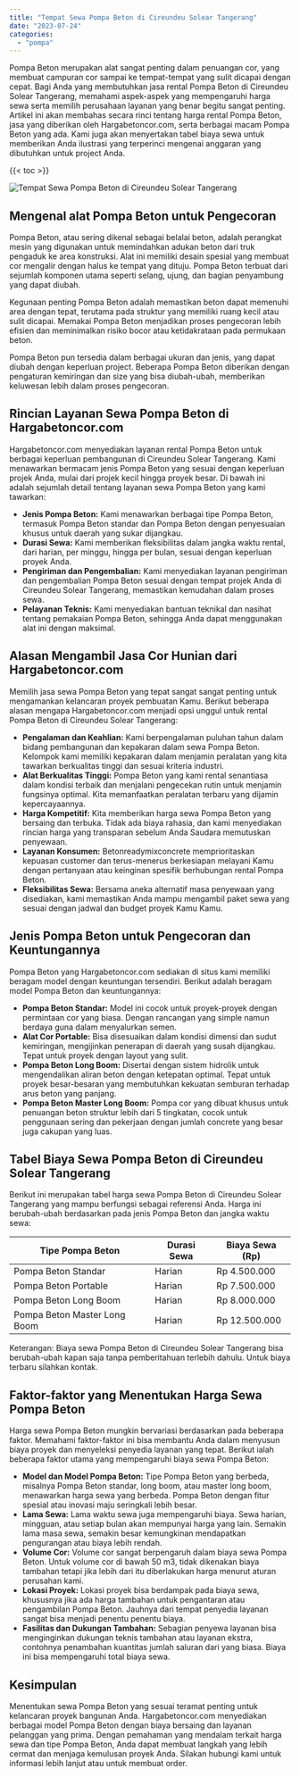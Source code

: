 ```yaml
---
title: "Tempat Sewa Pompa Beton di Cireundeu Solear Tangerang"
date: "2023-07-24"
categories: 
  - "pompa"
---
```




Pompa Beton merupakan alat sangat penting dalam penuangan cor, yang membuat campuran cor sampai ke tempat-tempat yang sulit dicapai dengan cepat. Bagi Anda yang membutuhkan jasa rental Pompa Beton di Cireundeu Solear Tangerang, memahami aspek-aspek yang mempengaruhi harga sewa serta memilih perusahaan layanan yang benar begitu sangat penting. Artikel ini akan membahas secara rinci tentang harga rental Pompa Beton, jasa yang diberikan oleh Hargabetoncor.com, serta berbagai macam Pompa Beton yang ada. Kami juga akan menyertakan tabel biaya sewa untuk memberikan Anda ilustrasi yang terperinci mengenai anggaran yang dibutuhkan untuk project Anda.

{{< toc >}}

![Tempat Sewa Pompa Beton di Cireundeu Solear Tangerang](https://hargareadymixid.github.io/pompa/concrete-pump%20(24).png)

## Mengenal alat Pompa Beton untuk Pengecoran

Pompa Beton, atau sering dikenal sebagai belalai beton, adalah perangkat mesin yang digunakan untuk memindahkan adukan beton dari truk pengaduk ke area konstruksi. Alat ini memiliki desain spesial yang membuat cor mengalir dengan halus ke tempat yang dituju. Pompa Beton terbuat dari sejumlah komponen utama seperti selang, ujung, dan bagian penyambung yang dapat diubah.

Kegunaan penting Pompa Beton adalah memastikan beton dapat memenuhi area dengan tepat, terutama pada struktur yang memiliki ruang kecil atau sulit dicapai. Memakai Pompa Beton menjadikan proses pengecoran lebih efisien dan meminimalkan risiko bocor atau ketidakrataan pada permukaan beton.

Pompa Beton pun tersedia dalam berbagai ukuran dan jenis, yang dapat diubah dengan keperluan project. Beberapa Pompa Beton diberikan dengan pengaturan kemiringan dan size yang bisa diubah-ubah, memberikan keluwesan lebih dalam proses pengecoran.

## Rincian Layanan Sewa Pompa Beton di Hargabetoncor.com

Hargabetoncor.com menyediakan layanan rental Pompa Beton untuk berbagai keperluan pembangunan di Cireundeu Solear Tangerang. Kami menawarkan bermacam jenis Pompa Beton yang sesuai dengan keperluan projek Anda, mulai dari projek kecil hingga proyek besar. Di bawah ini adalah sejumlah detail tentang layanan sewa Pompa Beton yang kami tawarkan:

- **Jenis Pompa Beton:** Kami menawarkan berbagai tipe Pompa Beton, termasuk Pompa Beton standar dan Pompa Beton dengan penyesuaian khusus untuk daerah yang sukar dijangkau.
- **Durasi Sewa:** Kami memberikan fleksibilitas dalam jangka waktu rental, dari harian, per minggu, hingga per bulan, sesuai dengan keperluan proyek Anda.
- **Pengiriman dan Pengembalian:** Kami menyediakan layanan pengiriman dan pengembalian Pompa Beton sesuai dengan tempat projek Anda di Cireundeu Solear Tangerang, memastikan kemudahan dalam proses sewa.
- **Pelayanan Teknis:** Kami menyediakan bantuan teknikal dan nasihat tentang pemakaian Pompa Beton, sehingga Anda dapat menggunakan alat ini dengan maksimal.

## Alasan Mengambil Jasa Cor Hunian dari Hargabetoncor.com

Memilih jasa sewa Pompa Beton yang tepat sangat sangat penting untuk mengamankan kelancaran proyek pembuatan Kamu. Berikut beberapa alasan mengapa Hargabetoncor.com menjadi opsi unggul untuk rental Pompa Beton di Cireundeu Solear Tangerang:

- **Pengalaman dan Keahlian:** Kami berpengalaman puluhan tahun dalam bidang pembangunan dan kepakaran dalam sewa Pompa Beton. Kelompok kami memiliki kepakaran dalam menjamin peralatan yang kita tawarkan berkualitas tinggi dan sesuai kriteria industri.
- **Alat Berkualitas Tinggi:** Pompa Beton yang kami rental senantiasa dalam kondisi terbaik dan menjalani pengecekan rutin untuk menjamin fungsinya optimal. Kita memanfaatkan peralatan terbaru yang dijamin kepercayaannya.
- **Harga Kompetitif:** Kita memberikan harga sewa Pompa Beton yang bersaing dan terbuka. Tidak ada biaya rahasia, dan kami menyediakan rincian harga yang transparan sebelum Anda Saudara memutuskan penyewaan.
- **Layanan Konsumen:** Betonreadymixconcrete memprioritaskan kepuasan customer dan terus-menerus berkesiapan melayani Kamu dengan pertanyaan atau keinginan spesifik berhubungan rental Pompa Beton.
- **Fleksibilitas Sewa:** Bersama aneka alternatif masa penyewaan yang disediakan, kami memastikan Anda mampu mengambil paket sewa yang sesuai dengan jadwal dan budget proyek Kamu Kamu.

## Jenis Pompa Beton untuk Pengecoran dan Keuntungannya

Pompa Beton yang Hargabetoncor.com sediakan di situs kami memiliki beragam model dengan keuntungan tersendiri. Berikut adalah beragam model Pompa Beton dan keuntungannya:

- **Pompa Beton Standar:** Model ini cocok untuk proyek-proyek dengan permintaan cor yang biasa. Dengan rancangan yang simple namun berdaya guna dalam menyalurkan semen.
- **Alat Cor Portable:** Bisa disesuaikan dalam kondisi dimensi dan sudut kemiringan, mengijinkan penerapan di daerah yang susah dijangkau. Tepat untuk proyek dengan layout yang sulit.
- **Pompa Beton Long Boom:** Disertai dengan sistem hidrolik untuk mengendalikan aliran beton dengan ketepatan optimal. Tepat untuk proyek besar-besaran yang membutuhkan kekuatan semburan terhadap arus beton yang panjang.
- **Pompa Beton Master Long Boom:** Pompa cor yang dibuat khusus untuk penuangan beton struktur lebih dari 5 tingkatan, cocok untuk penggunaan sering dan pekerjaan dengan jumlah concrete yang besar juga cakupan yang luas.

## Tabel Biaya Sewa Pompa Beton di Cireundeu Solear Tangerang

Berikut ini merupakan tabel harga sewa Pompa Beton di Cireundeu Solear Tangerang yang mampu berfungsi sebagai referensi Anda. Harga ini berubah-ubah berdasarkan pada jenis Pompa Beton dan jangka waktu sewa:

| Tipe Pompa Beton | Durasi Sewa | Biaya Sewa (Rp) |
| --- | --- | --- |
| Pompa Beton Standar | Harian | Rp 4.500.000 |
| Pompa Beton Portable | Harian | Rp 7.500.000 |
| Pompa Beton Long Boom | Harian | Rp 8.000.000 |
| Pompa Beton Master Long Boom | Harian | Rp 12.500.000 |

Keterangan: Biaya sewa Pompa Beton di Cireundeu Solear Tangerang bisa berubah-ubah kapan saja tanpa pemberitahuan terlebih dahulu. Untuk biaya terbaru silahkan kontak.

## Faktor-faktor yang Menentukan Harga Sewa Pompa Beton

Harga sewa Pompa Beton mungkin bervariasi berdasarkan pada beberapa faktor. Memahami faktor-faktor ini bisa membantu Anda dalam menyusun biaya proyek dan menyeleksi penyedia layanan yang tepat. Berikut ialah beberapa faktor utama yang mempengaruhi biaya sewa Pompa Beton:

- **Model dan Model Pompa Beton:** Tipe Pompa Beton yang berbeda, misalnya Pompa Beton standar, long boom, atau master long boom, menawarkan harga sewa yang berbeda. Pompa Beton dengan fitur spesial atau inovasi maju seringkali lebih besar.
- **Lama Sewa:** Lama waktu sewa juga mempengaruhi biaya. Sewa harian, mingguan, atau setiap bulan akan mempunyai harga yang lain. Semakin lama masa sewa, semakin besar kemungkinan mendapatkan pengurangan atau biaya lebih rendah.
- **Volume Cor:** Volume cor sangat berpengaruh dalam biaya sewa Pompa Beton. Untuk volume cor di bawah 50 m3, tidak dikenakan biaya tambahan tetapi jika lebih dari itu diberlakukan harga menurut aturan perusahan kami.
- **Lokasi Proyek:** Lokasi proyek bisa berdampak pada biaya sewa, khususnya jika ada harga tambahan untuk pengantaran atau pengambilan Pompa Beton. Jauhnya dari tempat penyedia layanan sangat bisa menjadi penentu penentu biaya.
- **Fasilitas dan Dukungan Tambahan:** Sebagian penyewa layanan bisa menginginkan dukungan teknis tambahan atau layanan ekstra, contohnya penambahan kuantitas jumlah saluran dari yang biasa. Biaya ini bisa mempengaruhi total biaya sewa.

## Kesimpulan

Menentukan sewa Pompa Beton yang sesuai teramat penting untuk kelancaran proyek bangunan Anda. Hargabetoncor.com menyediakan berbagai model Pompa Beton dengan biaya bersaing dan layanan pelanggan yang prima. Dengan pemahaman yang mendalam terkait harga sewa dan tipe Pompa Beton, Anda dapat membuat langkah yang lebih cermat dan menjaga kemulusan proyek Anda. Silakan hubungi kami untuk informasi lebih lanjut atau untuk membuat order.
